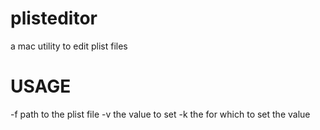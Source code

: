 plisteditor
===========

a mac utility to edit plist files


USAGE
===========

-f 			path to the plist file
-v 			the value to set
-k 			the for which to set the value